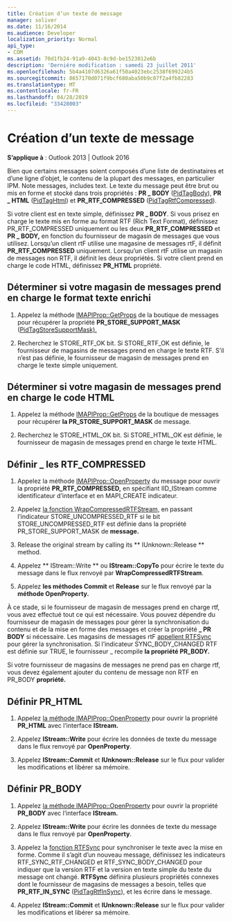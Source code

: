 ```yaml
---
title: Création d’un texte de message
manager: soliver
ms.date: 11/16/2014
ms.audience: Developer
localization_priority: Normal
api_type:
- COM
ms.assetid: 70d1fb24-91a9-4043-8c9d-be1523012e6b
description: 'Derniére modification : samedi 23 juillet 2011'
ms.openlocfilehash: 5b4a4107d6326a61f50a4023ebc2538f699224b5
ms.sourcegitcommit: 8657170d071f9bcf680aba50b9c07f2a4fb82283
ms.translationtype: MT
ms.contentlocale: fr-FR
ms.lasthandoff: 04/28/2019
ms.locfileid: "33428003"
---
```

# <a name="creating-message-text"></a>Création d’un texte de message

**S’applique à** : Outlook 2013 | Outlook 2016 
  
Bien que certains messages soient composés d’une liste de destinataires et d’une ligne d’objet, le contenu de la plupart des messages, en particulier IPM. Note messages, includes text. Le texte du message peut être brut ou mis en forme et stocké dans trois propriétés : **PR \_ BODY** ([PidTagBody](pidtagbody-canonical-property.md)), **PR \_ HTML** ([PidTagHtml](pidtaghtml-canonical-property.md)) et **PR_RTF_COMPRESSED** ([PidTagRtfCompressed](pidtagrtfcompressed-canonical-property.md)). 

Si votre client est en texte simple, définissez **PR \_ BODY**. Si vous prisez en charge le texte mis  en forme au format RTF (Rich Text Format), définissez PR_RTF_COMPRESSED uniquement ou les deux **PR_RTF_COMPRESSED** et **PR \_ BODY,** en fonction du fournisseur de magasin de messages que vous utilisez. Lorsqu’un client rtF utilise une magasine de messages rtF, il définit **PR_RTF_COMPRESSED** uniquement. Lorsqu’un client rtF utilise un magasin de messages non RTF, il définit les deux propriétés. Si votre client prend en charge le code HTML, définissez **PR_HTML** propriété. 
  
## <a name="determine-whether-your-message-store-supports-rich-text-format"></a>Déterminer si votre magasin de messages prend en charge le format texte enrichi
  
1. Appelez la méthode [IMAPIProp::GetProps](imapiprop-getprops.md) de la boutique de messages pour récupérer la propriété **PR_STORE_SUPPORT_MASK** ([PidTagStoreSupportMask).](pidtagstoresupportmask-canonical-property.md)
    
2. Recherchez le STORE_RTF_OK bit. Si STORE_RTF_OK est définie, le fournisseur de magasins de messages prend en charge le texte RTF. S’il n’est pas définie, le fournisseur de magasin de messages prend en charge le texte simple uniquement.
    
## <a name="determine-whether-your-message-store-supports-html"></a>Déterminer si votre magasin de messages prend en charge le code HTML
  
1. Appelez la méthode [IMAPIProp::GetProps](imapiprop-getprops.md) de la boutique de messages pour récupérer **la PR_STORE_SUPPORT_MASK** de message. 
    
2. Recherchez le STORE_HTML_OK bit. Si STORE_HTML_OK est définie, le fournisseur de magasin de messages prend en charge le texte HTML. 
    
## <a name="set-pr_rtf_compressed"></a>Définir \_ les RTF_COMPRESSED
  
1. Appelez la méthode [IMAPIProp::OpenProperty](imapiprop-openproperty.md) du message pour ouvrir la propriété **PR_RTF_COMPRESSED,** en spécifiant IID_IStream comme identificateur d’interface et en MAPI_CREATE indicateur. 
    
2. Appelez [la fonction WrapCompressedRTFStream,](wrapcompressedrtfstream.md) en passant l’indicateur STORE_UNCOMPRESSED_RTF si le bit STORE_UNCOMPRESSED_RTF est définie dans la propriété PR_STORE_SUPPORT_MASK de **message.** 
    
3. Release the original stream by calling its ** IUnknown::Release ** method. 
    
4. Appelez ** IStream::Write ** ou **IStream::CopyTo** pour écrire le texte du message dans le flux renvoyé par **WrapCompressedRTFStream**.
    
5. Appelez **les méthodes Commit** et **Release** sur le flux renvoyé par la **méthode OpenProperty.** 
    
À ce stade, si le fournisseur de magasin de messages prend en charge rtf, vous avez effectué tout ce qui est nécessaire. Vous pouvez dépendre du fournisseur de magasin de messages pour gérer la synchronisation du contenu et de la mise en forme des messages et créer la propriété **\_ PR BODY** si nécessaire. Les magasins de messages rtF [appellent RTFSync](rtfsync.md) pour gérer la synchronisation. Si l’indicateur SYNC_BODY_CHANGED RTF est définie sur TRUE, le fournisseur \_ recompile **la propriété PR_BODY.** 
  
Si votre fournisseur de magasins de messages ne prend pas en charge rtf, vous devez également ajouter du contenu de message non RTF en PR_BODY **propriété.** 
  
## <a name="set-pr_html"></a>Définir PR_HTML
  
1. Appelez [la méthode IMAPIProp::OpenProperty](imapiprop-openproperty.md) pour ouvrir la propriété **PR_HTML** avec l’interface **IStream.** 
    
2. Appelez **IStream::Write** pour écrire les données de texte du message dans le flux renvoyé par **OpenProperty**. 
    
3. Appelez **IStream::Commit** et **IUnknown::Release** sur le flux pour valider les modifications et libérer sa mémoire. 
    
## <a name="set-pr_body"></a>Définir PR_BODY
  
1. Appelez [la méthode IMAPIProp::OpenProperty](imapiprop-openproperty.md) pour ouvrir la propriété **PR_BODY** avec l’interface **IStream.** 
    
2. Appelez **IStream::Write** pour écrire les données de texte du message dans le flux renvoyé par **OpenProperty**. 
    
3. Appelez la [fonction RTFSync](rtfsync.md) pour synchroniser le texte avec la mise en forme. Comme il s’agit d’un nouveau message, définissez les indicateurs RTF_SYNC_RTF_CHANGED et RTF_SYNC_BODY_CHANGED pour indiquer que la version RTF et la version en texte simple du texte du message ont changé. **RTFSync** définira plusieurs propriétés connexes dont le fournisseur de magasins de messages a besoin, telles que **PR_RTF_IN_SYNC** ([PidTagRtfInSync](pidtagrtfinsync-canonical-property.md)), et les écrire dans le message.
    
4. Appelez **IStream::Commit** et **IUnknown::Release** sur le flux pour valider les modifications et libérer sa mémoire. 
    

